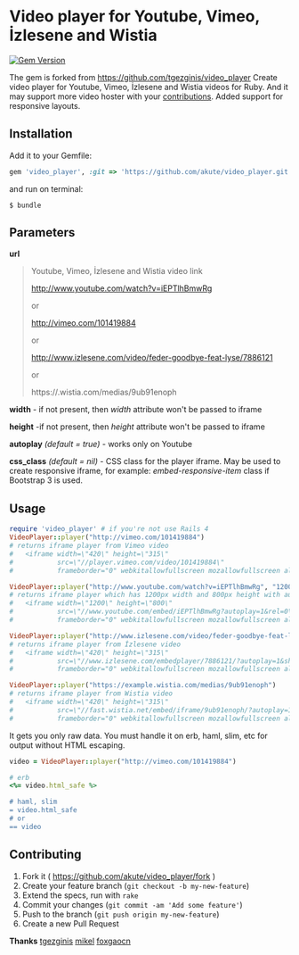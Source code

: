 # Video player for Youtube, Vimeo, İzlesene and  Wistia
[![Gem Version](https://badge.fury.io/rb/video_player.svg)](http://badge.fury.io/rb/video_player)

The gem is forked from https://github.com/tgezginis/video_player
Create video player for Youtube, Vimeo, İzlesene and Wistia videos for Ruby.
And it may support more video hoster with your [contributions](#contributing).
Added support for responsive layouts.

## Installation

Add it to your Gemfile:

```ruby
gem 'video_player', :git => 'https://github.com/akute/video_player.git'
```

and run on terminal:

    $ bundle

## Parameters

**url**

> Youtube, Vimeo, İzlesene and Wistia video link
>
> http://www.youtube.com/watch?v=iEPTlhBmwRg
>
> or
>
> http://vimeo.com/101419884
>
> or
>
> http://www.izlesene.com/video/feder-goodbye-feat-lyse/7886121
>
> or
>
> https://<subdomain>.wistia.com/medias/9ub91enoph

**width** - if not present, then *width* attribute won't be passed to iframe

**height** -if not present, then *height* attribute won't be passed to iframe

**autoplay** *(default  = true)* - works only on Youtube

**css_class** *(default = nil)* - CSS class for the player iframe. May be used to create responsive iframe, for example: *embed-responsive-item* class if Bootstrap 3 is used.

## Usage

```ruby
require 'video_player' # if you're not use Rails 4
VideoPlayer::player("http://vimeo.com/101419884")
# returns iframe player from Vimeo video
#   <iframe width=\"420\" height=\"315\"
#           src=\"//player.vimeo.com/video/101419884\"
#           frameborder="0" webkitallowfullscreen mozallowfullscreen allowfullscreen></iframe>

VideoPlayer::player("http://www.youtube.com/watch?v=iEPTlhBmwRg", "1200", "800", true)
# returns iframe player which has 1200px width and 800px height with autoplay from Youtube video
#   <iframe width=\"1200\" height=\"800\"
#           src=\"//www.youtube.com/embed/iEPTlhBmwRg?autoplay=1&rel=0\"
#           frameborder="0" webkitallowfullscreen mozallowfullscreen allowfullscreen></iframe>

VideoPlayer::player("http://www.izlesene.com/video/feder-goodbye-feat-lyse/7886121")
# returns iframe player from İzlesene video
#   <iframe width=\"420\" height=\"315\"
#           src=\"//www.izlesene.com/embedplayer/7886121/?autoplay=1&showrel=0&showinfo=0\"
#           frameborder="0" webkitallowfullscreen mozallowfullscreen allowfullscreen></iframe>

VideoPlayer::player("https://example.wistia.com/medias/9ub91enoph")
# returns iframe player from Wistia video
#   <iframe width=\"420\" height=\"315\"
#           src=\"//fast.wistia.net/embed/iframe/9ub91enoph/?autoplay=1&showrel=0&showinfo=0\"
#           frameborder="0" webkitallowfullscreen mozallowfullscreen allowfullscreen></iframe>
```

It gets you only raw data. You must handle it on erb, haml, slim, etc for output without HTML escaping.

```ruby
video = VideoPlayer::player("http://vimeo.com/101419884")

# erb
<%= video.html_safe %>

# haml, slim
= video.html_safe
# or
== video
```

<a name="contributing"></a>
## Contributing
1. Fork it ( https://github.com/akute/video_player/fork )
2. Create your feature branch (`git checkout -b my-new-feature`)
3. Extend the specs, run with `rake`
4. Commit your changes (`git commit -am 'Add some feature'`)
5. Push to the branch (`git push origin my-new-feature`)
6. Create a new Pull Request

**Thanks**
[tgezginis](https://github.com/tgezginis)
[mikel](https://github.com/mikel)
[foxgaocn](https://github.com/foxgaocn)
